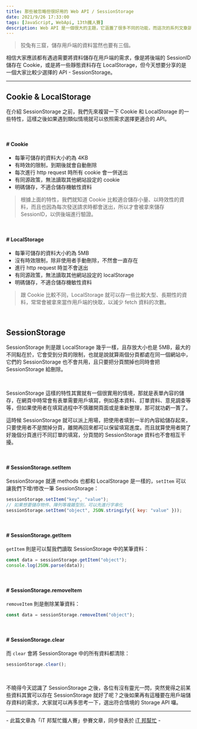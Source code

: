 ```yaml
---
title: 那些被忽略但很好用的 Web API / SessionStorage
date: 2021/9/26 17:33:00
tags: [JavaScript, WebApi, 13th鐵人賽]
description: Web API 是一個很大的主題，它涵蓋了很多不同的功能，而這次的系列文章就是想要介紹那些深埋在 window 裡，你不曾發覺或是常常遺忘的 API，或許在你開發網頁的過程中有遇過一些特殊需求，當下雖然用了一些管用手法解決，但看完這次的系列文章，你可能會有新的靈感或發現。
---
```


> 狡兔有三窟，儲存用戶端的資料當然也要有三個。

相信大家應該都有遇過需要將資料儲存在用戶端的需求，像是將後端的 SessionID 儲存在 Cookie，或是將一些靜態資料存在 LocalStorage，但今天想要分享的是一個大家比較少選擇的 API - SessionStorage。

---

## Cookie & LocalStorage

在介紹 SessionStorage 之前，我們先來複習一下 Cookie 和 LocalStorage 的一些特性，這樣之後如果遇到類似情境就可以依照需求選擇更適合的 API。

<br/>

#### # Cookie

- 每筆可儲存的資料大小約為 4KB
- 有時效的限制，到期後就會自動刪除
- 每次進行 http request 時所有 cookie 會一併送出
- 有同源政策，無法讀取其他網站設定的 cookie
- 明碼儲存，不適合儲存機敏性資料

> 根據上面的特性，我們就知道 Cookie 比較適合儲存小量、以時效性的資料，而且也因為每次發送請求時都會送出，所以才會被拿來儲存 SessionID，以供後端進行驗證。

<br/>

#### # LocalStorage

- 每筆可儲存的資料大小約為 5MB
- 沒有時效限制，除非使用者手動刪除，不然會一直存在
- 進行 http request 時並不會送出
- 有同源政策，無法讀取其他網站設定的 localStorage
- 明碼儲存，不適合儲存機敏性資料

> 跟 Cookie 比較不同，LocalStorage 就可以存一些比較大型、長期性的資料，常常會被拿來當作用戶端的快取，以減少 fetch 資料的次數。

<br/>

## SessionStorage

SessionStorage 則是跟 LocalStorage 幾乎一樣，且存放大小也是 5MB，最大的不同點在於，它會受到分頁的限制，也就是說就算兩個分頁都處在同一個網站中，它們的 SessionStorage 也不會共用，且只要把分頁關掉也同時會把 SessionStorage 給刪除。

<br/>

SessionStorage 這樣的特性其實就有一個很實用的情境，那就是表單內容的儲存，在網頁中時常會有表單需要用戶填寫，例如基本資料、訂單資料、意見調查等等，但如果使用者在填寫過程中不慎離開頁面或是重新整理，那可就功虧一簣了。

這時候 SessionStorage 就可以派上用場，把使用者填到一半的內容給儲存起來，只要使用者不是關掉分頁，離開再回來都可以保留填寫進度。而且就算使用者開了好幾個分頁進行不同訂單的填寫，分頁間的 SessionStorage 資料也不會相互干擾。

<br/>

#### # SessionStorage.setItem

SessionStorage 就連 methods 也都和 LocalStorage 是一樣的，`setItem` 可以讓我們下增/修改一筆 SessionStorage：

```javascript
sessionStorage.setItem("key", "value");
// 如果想要儲存物件、陣列等複雜型別，可以先進行字串化
sessionStorage.setItem("object", JSON.stringify({ key: "value" }));
```

<br/>

#### # SessionStorage.getItem

`getItem` 則是可以幫我們讀取 SessionStorage 中的某筆資料：

```javascript
const data = sessionStorage.getItem("object");
console.log(JSON.parse(data));
```

<br/>

#### # SessionStorage.removeItem

`removeItem` 則是刪除某筆資料：

```javascript
const data = sessionStorage.removeItem("object");
```

<br/>

#### # SessionStorage.clear

而 `clear` 會將 SessionStorage 中的所有資料都清除：

```javascript
sessionStorage.clear();
```

<br/>

不曉得今天認識了 SessionStorage 之後，各位有沒有靈光一閃，突然覺得之前某些資料其實可以存在 SessionStorage 就好了呢？之後如果再有這種要在用戶端儲存資料的需求，大家就可以再多思考一下，選出符合情境的 Storage API 囉。

---

\- 此篇文章為「iT 邦幫忙鐵人賽」參賽文章，同步發表於 [iT 邦幫忙](https://ithelp.ithome.com.tw/articles/10274151) -
